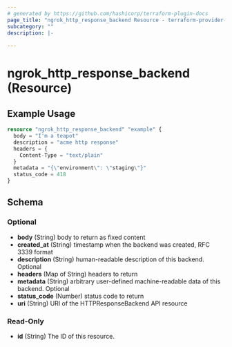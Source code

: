 ```yaml
---
# generated by https://github.com/hashicorp/terraform-plugin-docs
page_title: "ngrok_http_response_backend Resource - terraform-provider-ngrok"
subcategory: ""
description: |-
  
---
```


# ngrok_http_response_backend (Resource)



## Example Usage

```terraform
resource "ngrok_http_response_backend" "example" {
  body = "I'm a teapot"
  description = "acme http response"
  headers = {
    Content-Type = "text/plain"
  }
  metadata = "{\"environment\": \"staging\"}"
  status_code = 418
}
```

<!-- schema generated by tfplugindocs -->
## Schema

### Optional

- **body** (String) body to return as fixed content
- **created_at** (String) timestamp when the backend was created, RFC 3339 format
- **description** (String) human-readable description of this backend. Optional
- **headers** (Map of String) headers to return
- **metadata** (String) arbitrary user-defined machine-readable data of this backend. Optional
- **status_code** (Number) status code to return
- **uri** (String) URI of the HTTPResponseBackend API resource

### Read-Only

- **id** (String) The ID of this resource.


